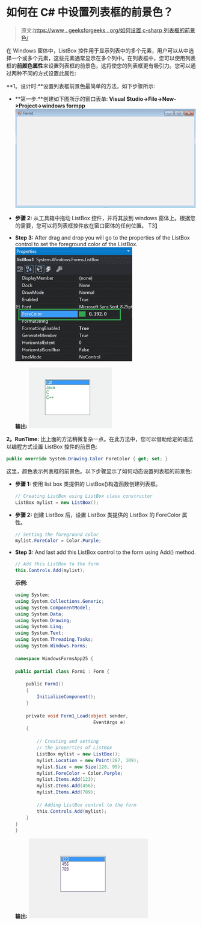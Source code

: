 # 如何在 C# 中设置列表框的前景色？

> 原文:[https://www . geeksforgeeks . org/如何设置 c-sharp 列表框的前景色/](https://www.geeksforgeeks.org/how-to-set-the-foreground-color-of-a-listbox-in-c-sharp/)

在 Windows 窗体中，ListBox 控件用于显示列表中的多个元素，用户可以从中选择一个或多个元素，这些元素通常显示在多个列中。在列表框中，您可以使用列表框的**前颜色属性**来设置列表框的前景色，这将使您的列表框更有吸引力。您可以通过两种不同的方式设置此属性:

**1。设计时:**设置列表框前景色最简单的方法，如下步骤所示:

*   **第一步:**创建如下图所示的窗口表单:
    **Visual Studio->File->New->Project->windows formpp**
    ![](img/52a0adebea6c33bdc662683df034f77e.png)
*   **步骤 2:** 从工具箱中拖动 ListBox 控件，并将其放到 windows 窗体上。根据您的需要，您可以将列表框控件放在窗口窗体的任何位置。
    T3】
*   **Step 3:** After drag and drop you will go to the properties of the ListBox control to set the foreground color of the ListBox.
    ![](img/109f6351022c0eb1cbb220382cd26bd3.png)

    **输出:**
    ![](img/9c4159f01470a91fa5a6595416441e3b.png)

**2。RunTime:** 比上面的方法稍微复杂一点。在此方法中，您可以借助给定的语法以编程方式设置 ListBox 控件的前景色:

```cs
public override System.Drawing.Color ForeColor { get; set; }
```

这里，颜色表示列表框的前景色。以下步骤显示了如何动态设置列表框的前景色:

*   **步骤 1:** 使用 list box 类提供的 ListBox()构造函数创建列表框。

    ```cs
    // Creating ListBox using ListBox class constructor
    ListBox mylist = new ListBox();

    ```

*   **步骤 2:** 创建 ListBox 后，设置 ListBox 类提供的 ListBox 的 ForeColor 属性。

    ```cs
    // Setting the foreground color
    mylist.ForeColor = Color.Purple;

    ```

*   **Step 3:** And last add this ListBox control to the form using Add() method.

    ```cs
    // Add this ListBox to the form
    this.Controls.Add(mylist);

    ```

    **示例:**

    ```cs
    using System;
    using System.Collections.Generic;
    using System.ComponentModel;
    using System.Data;
    using System.Drawing;
    using System.Linq;
    using System.Text;
    using System.Threading.Tasks;
    using System.Windows.Forms;

    namespace WindowsFormsApp25 {

    public partial class Form1 : Form {

        public Form1()
        {
            InitializeComponent();
        }

        private void Form1_Load(object sender,
                                 EventArgs e)
        {

            // Creating and setting 
            // the properties of ListBox
            ListBox mylist = new ListBox();
            mylist.Location = new Point(287, 109);
            mylist.Size = new Size(120, 95);
            mylist.ForeColor = Color.Purple;
            mylist.Items.Add(123);
            mylist.Items.Add(456);
            mylist.Items.Add(789);

            // Adding ListBox control to the form
            this.Controls.Add(mylist);
        }
    }
    }
    ```

    **输出:**
    ![](img/26b50c4d99f3e5b52701b8c82d75081d.png)